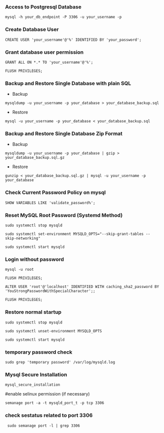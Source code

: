 ### Access to Postgresql Database
```
mysql -h your_db_endpoint -P 3306 -u your_username -p
```
### Create Database User
```
CREATE USER 'your_username'@'%' IDENTIFIED BY 'your_password';
```
### Grant database user permission
```
GRANT ALL ON *.* TO 'your_username'@'%';
```
```
FLUSH PRIVILEGES;
```

### Backup  and Restore Single Database with plain SQL
- Backup
```
mysqldump -u your_username -p your_database > your_database_backup.sql
```
- Restore
```
mysql -u your_username -p your_database < your_database_backup.sql
```

### Backup  and Restore Single Database Zip Format
- Backup
```
mysqldump -u your_username -p your_database | gzip > your_database_backup.sql.gz
```
- Restore
```
gunzip < your_database_backup.sql.gz | mysql -u your_username -p your_database
```

### Check Current Password Policy on mysql
```
SHOW VARIABLES LIKE 'validate_password%';
```
### Reset MySQL Root Password (Systemd Method)
```
sudo systemctl stop mysqld
```
```
sudo systemctl set-environment MYSQLD_OPTS="--skip-grant-tables --skip-networking"
```
```
sudo systemctl start mysqld
```
### Login without password
```
mysql -u root
```
```
FLUSH PRIVILEGES;
```
```
ALTER USER 'root'@'localhost' IDENTIFIED WITH caching_sha2_password BY 'YouStrongPasswordWithSpecialCharacter';;
```
```
FLUSH PRIVILEGES;
```
### Restore normal startup
```
sudo systemctl stop mysqld
```
```
sudo systemctl unset-environment MYSQLD_OPTS
```
```
sudo systemctl start mysqld
```
### temporary password check
```
sudo grep 'temporary password' /var/log/mysqld.log
```
### Mysql Secure Installation
```
mysql_secure_installation
```

#enable selinux permission (if necessary)
```
semanage port -a -t mysqld_port_t -p tcp 3306
```
### check sestatus related to port 3306
```
 sudo semanage port -l | grep 3306
```

